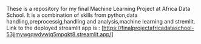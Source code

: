 These is a repository for my final Machine Learning Project at Africa Data School.
It is a combination of skills from python,data handling,preprocessig,handling and analysis,machine learning and stremlit.
Link to the deployed streamlit app is : [https://finalprojectafricadataschool-53jjmywgqwdvwjq5mpqkt8.streamlit.app/]
